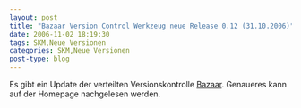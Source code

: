 ```yaml
---
layout: post
title: "Bazaar Version Control Werkzeug neue Release 0.12 (31.10.2006)"
date: 2006-11-02 18:19:30
tags: SKM,Neue Versionen
categories: SKM,Neue Versionen
post-type: blog
---
```

Es gibt ein Update der verteilten Versionskontrolle [Bazaar](http://bazaar-vcs.org "Bazaar"). Genaueres kann auf der Homepage nachgelesen werden.

